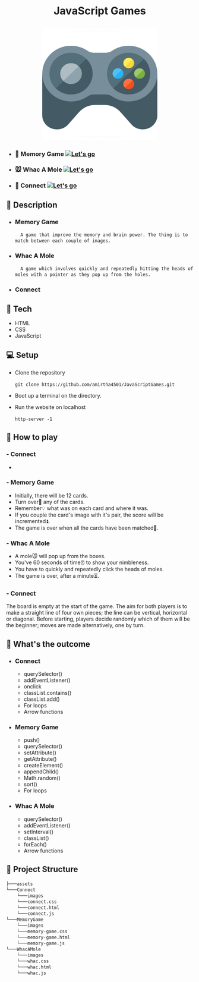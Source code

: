 <h1 align="center">JavaScript Games</h1>
<h2 align="center">
    <img src="assets/gamepad.png" height="300px" width="310;ppx">
</h2>

- ### 🧠 Memory Game [![Let's go](https://img.shields.io/badge/Code-%F0%9F%8E%AE-brightgreen)](https://github.com/amirtha4501/JavaScriptGames/tree/master/MemoryGame)
- ### 🐭 Whac A Mole [![Let's go](https://img.shields.io/badge/Code-%F0%9F%8E%AE-brightgreen)](https://github.com/amirtha4501/JavaScriptGames/tree/master/WhacAMole)
- ### 🚥 Connect [![Let's go](https://img.shields.io/badge/Code-%F0%9F%8E%AE-brightgreen)](https://github.com/amirtha4501/JavaScriptGames/tree/master/Connect)

## 🧾 Description

- ### Memory Game
        A game that improve the memory and brain power. The thing is to match between each couple of images.
- ### Whac A Mole
        A game which involves quickly and repeatedly hitting the heads of moles with a pointer as they pop up from the holes.
- ### Connect

## 🧱 Tech
- HTML
- CSS
- JavaScript

## 💻 Setup
- Clone the repository

    ` git clone https://github.com/amirtha4501/JavaScriptGames.git `
- Boot up a terminal on the directory.
- Run the website on localhost

    `http-server -1`

## 🤔 How to play
### - Connect
- 
### - Memory Game
- Initially, there will be 12 cards.
- Turn over🔄 any of the cards.
- Remember💡 what was on each card and where it was.
- If you couple the card's image with it's pair, the score will be incremented⏫.
- The game is over when all the cards have been matched💯.
### - Whac A Mole
- A mole🐭 will pop up from the boxes.
- You've 60 seconds of time⏰ to show your nimbleness.
- You have to quickly and repeatedly click the heads of moles.
- The game is over, after a minute⏳.
### - Connect
The board is empty at the start of the game. The aim for both players is to make a straight line of four own pieces; the line can be vertical, horizontal or diagonal. Before starting, players decide randomly which of them will be the beginner; moves are made alternatively, one by turn.

## 🧐 What's the outcome
- ### Connect
    - querySelector()
    - addEventListener()
    - onclick
    - classList.contains()
    - classList.add()
    - For loops
    - Arrow functions
- ### Memory Game
    - push()
    - querySelector()
    - setAttribute()
    - getAttribute()
    - createElement()
    - appendChild()
    - Math.random()
    - sort()
    - For loops
- ### Whac A Mole
    - querySelector()
    - addEventListener()
    - setInterval()
    - classList()
    - forEach()
    - Arrow functions

## 📁 Project Structure

    ├───assets
    └───Connect
        └───images
        └───connect.css
        └───connect.html
        └───connect.js
    └───MemoryGame
        └───images
        └───memory-game.css
        └───memory-game.html
        └───memory-game.js
    └───WhacAMole
        └───images
        └───whac.css
        └───whac.html
        └───whac.js